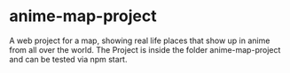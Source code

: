 # anime-map-project
A web project for a map, showing real life places that show up in anime from all over the world.
The Project is inside the folder anime-map-project and can be tested via npm start.
